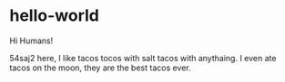 # hello-world

Hi Humans!

54saj2 here, I like tacos tocos with salt tacos with anythaing.
I even ate tacos on the moon, they are the best tacos ever.
